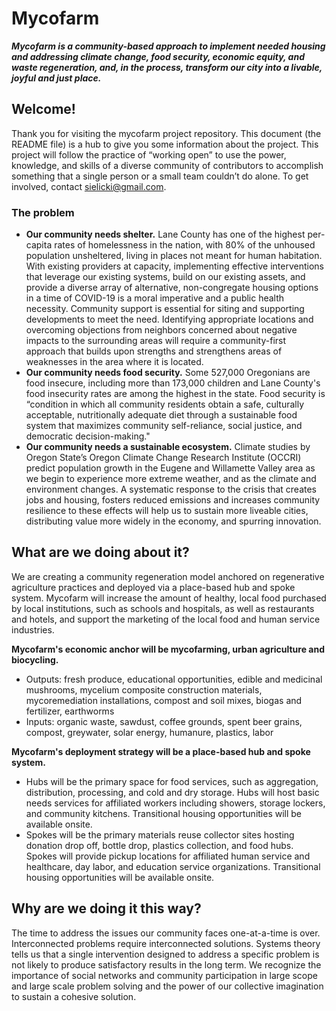 # Mycofarm
_**Mycofarm is a community-based approach to implement needed housing and addressing climate change, food security, economic equity, and waste regeneration, and, in the process, transform our city into a livable, joyful and just place.**_

## Welcome!
Thank you for visiting the mycofarm project repository. This document (the README file) is a hub to give you some information about the project. This project will follow the practice of “working open” to use the power, knowledge, and skills of a diverse community of contributors to accomplish something that a single person or a small team couldn’t do alone. To get involved, contact sielicki@gmail.com.

### The problem

-   **Our community needs shelter.** Lane County has one of the highest per-capita rates of homelessness in the nation, with 80% of the unhoused population unsheltered, living in places not meant for human habitation. With existing providers at capacity, implementing effective interventions that leverage our existing systems, build on our existing assets, and provide a diverse array of alternative, non-congregate housing options in a time of COVID-19 is a moral imperative and a public health necessity. Community support is essential for siting and supporting developments to meet the need. Identifying appropriate locations and overcoming objections from neighbors concerned about negative impacts to the surrounding areas will require a community-first approach that builds upon strengths and strengthens areas of weaknesses in the area where it is located. 
-   **Our community needs food security.** Some 527,000 Oregonians are food insecure, including more than 173,000 children and Lane County's food insecurity rates are among the highest in the state. Food security is “condition in which all community residents obtain a safe, culturally acceptable, nutritionally adequate diet through a sustainable food system that maximizes community self-reliance, social justice, and democratic decision-making." 
-   **Our community needs a sustainable ecosystem.** Climate studies by Oregon State’s Oregon Climate Change Research Institute (OCCRI) predict population growth in the Eugene and Willamette Valley area as we begin to experience more extreme weather, and as the climate and environment changes. A systematic response to the crisis that creates jobs and housing, fosters reduced emissions and increases community resilience to these effects will help us to sustain more liveable cities, distributing value more widely in the economy, and spurring innovation.

## What are we doing about it?
We are creating a community regeneration model anchored on regenerative agriculture practices and deployed via a place-based hub and spoke system. Mycofarm will increase the amount of healthy, local food purchased by local institutions, such as schools and hospitals, as well as restaurants and hotels, and support the marketing of the local food and human service industries. 

**Mycofarm's economic anchor will be mycofarming, urban agriculture and biocycling.**
- Outputs: fresh produce, educational opportunities, edible and medicinal mushrooms, mycelium composite construction materials, mycoremediation installations, compost and soil mixes, biogas and fertilizer, earthworms
- Inputs: organic waste, sawdust, coffee grounds, spent beer grains, compost, greywater, solar energy, humanure, plastics, labor

**Mycofarm's deployment strategy will be a place-based hub and spoke system.**
- Hubs will be the primary space for food services, such as aggregation, distribution, processing, and cold and dry storage. Hubs will host basic needs services for affiliated workers including showers, storage lockers, and community kitchens. Transitional housing opportunities will be available onsite.
- Spokes will be the primary materials reuse collector sites hosting donation drop off, bottle drop, plastics collection, and food hubs. Spokes will provide pickup locations for affiliated human service and healthcare, day labor, and education service organizations. Transitional housing opportunities will be available onsite.

## Why are we doing it this way?
The time to address the issues our community faces one-at-a-time is over. Interconnected problems require interconnected solutions. Systems theory tells us that a single intervention designed to address a specific problem is not likely to produce satisfactory results in the long term. We recognize the importance of social networks and community participation in large scope and large scale problem solving and the power of our collective imagination to sustain a cohesive solution.
